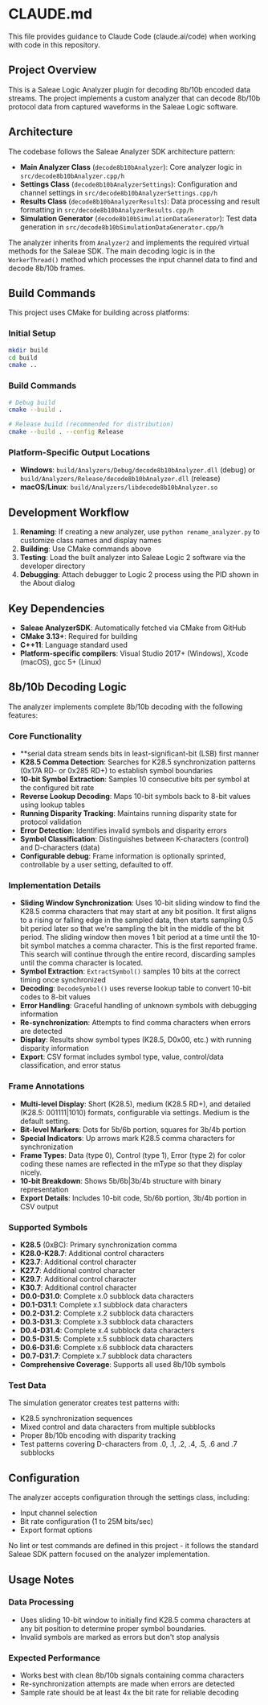 # CLAUDE.md

This file provides guidance to Claude Code (claude.ai/code) when working with code in this repository.

## Project Overview

This is a Saleae Logic Analyzer plugin for decoding 8b/10b encoded data streams. The project implements a custom analyzer that can decode 8b/10b protocol data from captured waveforms in the Saleae Logic software.

## Architecture

The codebase follows the Saleae Analyzer SDK architecture pattern:

- **Main Analyzer Class** (`decode8b10bAnalyzer`): Core analyzer logic in `src/decode8b10bAnalyzer.cpp/h`
- **Settings Class** (`decode8b10bAnalyzerSettings`): Configuration and channel settings in `src/decode8b10bAnalyzerSettings.cpp/h`
- **Results Class** (`decode8b10bAnalyzerResults`): Data processing and result formatting in `src/decode8b10bAnalyzerResults.cpp/h`
- **Simulation Generator** (`decode8b10bSimulationDataGenerator`): Test data generation in `src/decode8b10bSimulationDataGenerator.cpp/h`

The analyzer inherits from `Analyzer2` and implements the required virtual methods for the Saleae SDK. The main decoding logic is in the `WorkerThread()` method which processes the input channel data to find and decode 8b/10b frames.

## Build Commands

This project uses CMake for building across platforms:

### Initial Setup
```bash
mkdir build
cd build
cmake ..
```

### Build Commands
```bash
# Debug build
cmake --build .

# Release build (recommended for distribution)
cmake --build . --config Release
```

### Platform-Specific Output Locations
- **Windows**: `build/Analyzers/Debug/decode8b10bAnalyzer.dll` (debug) or `build/Analyzers/Release/decode8b10bAnalyzer.dll` (release)
- **macOS/Linux**: `build/Analyzers/libdecode8b10bAnalyzer.so`

## Development Workflow

1. **Renaming**: If creating a new analyzer, use `python rename_analyzer.py` to customize class names and display names
2. **Building**: Use CMake commands above
3. **Testing**: Load the built analyzer into Saleae Logic 2 software via the developer directory
4. **Debugging**: Attach debugger to Logic 2 process using the PID shown in the About dialog

## Key Dependencies

- **Saleae AnalyzerSDK**: Automatically fetched via CMake from GitHub
- **CMake 3.13+**: Required for building
- **C++11**: Language standard used
- **Platform-specific compilers**: Visual Studio 2017+ (Windows), Xcode (macOS), gcc 5+ (Linux)

## 8b/10b Decoding Logic

The analyzer implements complete 8b/10b decoding with the following features:

### Core Functionality
- **serial data stream sends bits in least-significant-bit (LSB) first manner
- **K28.5 Comma Detection**: Searches for K28.5 synchronization patterns (0x17A RD- or 0x285 RD+) to establish symbol boundaries
- **10-bit Symbol Extraction**: Samples 10 consecutive bits per symbol at the configured bit rate
- **Reverse Lookup Decoding**: Maps 10-bit symbols back to 8-bit values using lookup tables
- **Running Disparity Tracking**: Maintains running disparity state for protocol validation
- **Error Detection**: Identifies invalid symbols and disparity errors
- **Symbol Classification**: Distinguishes between K-characters (control) and D-characters (data)
- **Configurable debug**: Frame information is optionally sprinted, controllable by a user setting, defaulted
to off.

### Implementation Details
- **Sliding Window Synchronization**: Uses 10-bit sliding window to find the K28.5 comma characters that may start at any bit position. It first aligns to a rising or falling edge in the sampled data, then starts sampling 0.5 bit period later so that we're sampling the bit in the middle of the bit period. The sliding
window then moves 1 bit period at a time until the 10-bit symbol matches a comma character. This is
the first reported frame. This search will continue through the entire record, discarding samples until the
comma character is located.
- **Symbol Extraction**: `ExtractSymbol()` samples 10 bits at the correct timing once synchronized
- **Decoding**: `DecodeSymbol()` uses reverse lookup table to convert 10-bit codes to 8-bit values
- **Error Handling**: Graceful handling of unknown symbols with debugging information
- **Re-synchronization**: Attempts to find comma characters when errors are detected
- **Display**: Results show symbol types (K28.5, D0x00, etc.) with running disparity information
- **Export**: CSV format includes symbol type, value, control/data classification, and error status

### Frame Annotations
- **Multi-level Display**: Short (K28.5), medium (K28.5 RD+), and detailed (K28.5: 001111|1010) formats, configurable via settings. Medium is the default setting.
- **Bit-level Markers**: Dots for 5b/6b portion, squares for 3b/4b portion
- **Special Indicators**: Up arrows mark K28.5 comma characters for synchronization
- **Frame Types**: Data (type 0), Control (type 1), Error (type 2) for color coding these names are reflected in the mType so that they display nicely.
- **10-bit Breakdown**: Shows 5b/6b|3b/4b structure with binary representation
- **Export Details**: Includes 10-bit code, 5b/6b portion, 3b/4b portion in CSV output

### Supported Symbols
- **K28.5** (0xBC): Primary synchronization comma
- **K28.0-K28.7**: Additional control characters
- **K23.7**: Additional control character
- **K27.7**: Additional control character
- **K29.7**: Additional control character
- **K30.7**: Additional control character
- **D0.0-D31.0**: Complete x.0 subblock data characters
- **D0.1-D31.1**: Complete x.1 subblock data characters  
- **D0.2-D31.2**: Complete x.2 subblock data characters
- **D0.3-D31.3**: Complete x.3 subblock data characters
- **D0.4-D31.4**: Complete x.4 subblock data characters
- **D0.5-D31.5**: Complete x.5 subblock data characters
- **D0.6-D31.6**: Complete x.6 subblock data characters
- **D0.7-D31.7**: Complete x.7 subblock data characters
- **Comprehensive Coverage**: Supports all used 8b/10b symbols

### Test Data
The simulation generator creates test patterns with:
- K28.5 synchronization sequences
- Mixed control and data characters from multiple subblocks
- Proper 8b/10b encoding with disparity tracking
- Test patterns covering D-characters from .0, .1, .2, .4, .5, .6 and .7 subblocks

## Configuration

The analyzer accepts configuration through the settings class, including:
- Input channel selection
- Bit rate configuration (1 to 25M bits/sec)
- Export format options

No lint or test commands are defined in this project - it follows the standard Saleae SDK pattern focused on the analyzer implementation.

## Usage Notes

### Data Processing
- Uses sliding 10-bit window to initially find K28.5 comma characters at any bit position to determine
proper symbol boundaries.
- Invalid symbols are marked as errors but don't stop analysis

### Expected Performance
- Works best with clean 8b/10b signals containing comma characters
- Re-synchronization attempts are made when errors are detected
- Sample rate should be at least 4x the bit rate for reliable decoding